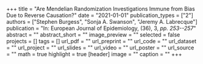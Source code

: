 +++
title = "Are Mendelian Randomization Investigations Immune from Bias Due to Reverse Causation?"
date = "2021-01-01"
publication_types = ["2"]
authors = ["Stephen Burgess", "Sonja A. Swanson", "Jeremy A. Labrecque"]
publication = "In: European Journal of Epidemiology, (36), 3, _pp. 253--257_"
abstract = ""
abstract_short = ""
image_preview = ""
selected = false
projects = []
tags = []
url_pdf = ""
url_preprint = ""
url_code = ""
url_dataset = ""
url_project = ""
url_slides = ""
url_video = ""
url_poster = ""
url_source = ""
math = true
highlight = true
[header]
image = ""
caption = ""
+++
